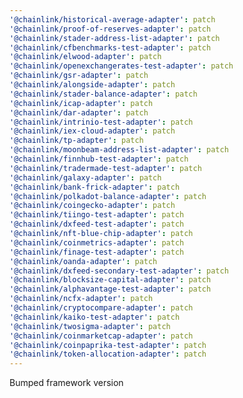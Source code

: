```yaml
---
'@chainlink/historical-average-adapter': patch
'@chainlink/proof-of-reserves-adapter': patch
'@chainlink/stader-address-list-adapter': patch
'@chainlink/cfbenchmarks-test-adapter': patch
'@chainlink/elwood-adapter': patch
'@chainlink/openexchangerates-test-adapter': patch
'@chainlink/gsr-adapter': patch
'@chainlink/alongside-adapter': patch
'@chainlink/stader-balance-adapter': patch
'@chainlink/icap-adapter': patch
'@chainlink/dar-adapter': patch
'@chainlink/intrinio-test-adapter': patch
'@chainlink/iex-cloud-adapter': patch
'@chainlink/tp-adapter': patch
'@chainlink/moonbeam-address-list-adapter': patch
'@chainlink/finnhub-test-adapter': patch
'@chainlink/tradermade-test-adapter': patch
'@chainlink/galaxy-adapter': patch
'@chainlink/bank-frick-adapter': patch
'@chainlink/polkadot-balance-adapter': patch
'@chainlink/coingecko-adapter': patch
'@chainlink/tiingo-test-adapter': patch
'@chainlink/dxfeed-test-adapter': patch
'@chainlink/nft-blue-chip-adapter': patch
'@chainlink/coinmetrics-adapter': patch
'@chainlink/finage-test-adapter': patch
'@chainlink/oanda-adapter': patch
'@chainlink/dxfeed-secondary-test-adapter': patch
'@chainlink/blocksize-capital-adapter': patch
'@chainlink/alphavantage-test-adapter': patch
'@chainlink/ncfx-adapter': patch
'@chainlink/cryptocompare-adapter': patch
'@chainlink/kaiko-test-adapter': patch
'@chainlink/twosigma-adapter': patch
'@chainlink/coinmarketcap-adapter': patch
'@chainlink/coinpaprika-test-adapter': patch
'@chainlink/token-allocation-adapter': patch
---
```


Bumped framework version
